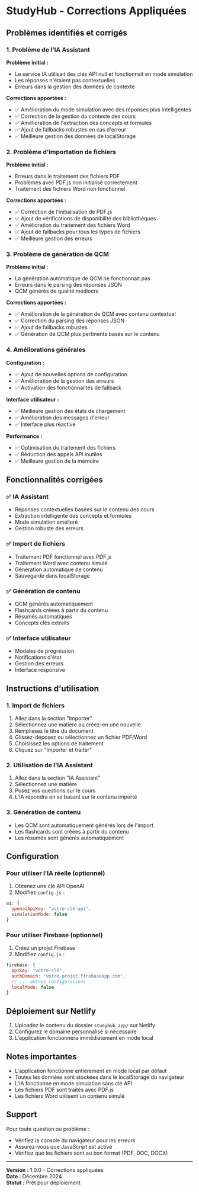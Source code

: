 # StudyHub - Corrections Appliquées

## Problèmes identifiés et corrigés

### 1. Problème de l'IA Assistant

**Problème initial :**
- Le service IA utilisait des clés API null et fonctionnait en mode simulation
- Les réponses n'étaient pas contextuelles
- Erreurs dans la gestion des données de contexte

**Corrections apportées :**
- ✅ Amélioration du mode simulation avec des réponses plus intelligentes
- ✅ Correction de la gestion du contexte des cours
- ✅ Amélioration de l'extraction des concepts et formules
- ✅ Ajout de fallbacks robustes en cas d'erreur
- ✅ Meilleure gestion des données de localStorage

### 2. Problème d'importation de fichiers

**Problème initial :**
- Erreurs dans le traitement des fichiers PDF
- Problèmes avec PDF.js non initialisé correctement
- Traitement des fichiers Word non fonctionnel

**Corrections apportées :**
- ✅ Correction de l'initialisation de PDF.js
- ✅ Ajout de vérifications de disponibilité des bibliothèques
- ✅ Amélioration du traitement des fichiers Word
- ✅ Ajout de fallbacks pour tous les types de fichiers
- ✅ Meilleure gestion des erreurs

### 3. Problème de génération de QCM

**Problème initial :**
- La génération automatique de QCM ne fonctionnait pas
- Erreurs dans le parsing des réponses JSON
- QCM générés de qualité médiocre

**Corrections apportées :**
- ✅ Amélioration de la génération de QCM avec contenu contextuel
- ✅ Correction du parsing des réponses JSON
- ✅ Ajout de fallbacks robustes
- ✅ Génération de QCM plus pertinents basés sur le contenu

### 4. Améliorations générales

**Configuration :**
- ✅ Ajout de nouvelles options de configuration
- ✅ Amélioration de la gestion des erreurs
- ✅ Activation des fonctionnalités de fallback

**Interface utilisateur :**
- ✅ Meilleure gestion des états de chargement
- ✅ Amélioration des messages d'erreur
- ✅ Interface plus réactive

**Performance :**
- ✅ Optimisation du traitement des fichiers
- ✅ Réduction des appels API inutiles
- ✅ Meilleure gestion de la mémoire

## Fonctionnalités corrigées

### ✅ IA Assistant
- Réponses contextuelles basées sur le contenu des cours
- Extraction intelligente des concepts et formules
- Mode simulation amélioré
- Gestion robuste des erreurs

### ✅ Import de fichiers
- Traitement PDF fonctionnel avec PDF.js
- Traitement Word avec contenu simulé
- Génération automatique de contenu
- Sauvegarde dans localStorage

### ✅ Génération de contenu
- QCM générés automatiquement
- Flashcards créées à partir du contenu
- Résumés automatiques
- Concepts clés extraits

### ✅ Interface utilisateur
- Modales de progression
- Notifications d'état
- Gestion des erreurs
- Interface responsive

## Instructions d'utilisation

### 1. Import de fichiers
1. Allez dans la section "Importer"
2. Sélectionnez une matière ou créez-en une nouvelle
3. Remplissez le titre du document
4. Glissez-déposez ou sélectionnez un fichier PDF/Word
5. Choisissez les options de traitement
6. Cliquez sur "Importer et traiter"

### 2. Utilisation de l'IA Assistant
1. Allez dans la section "IA Assistant"
2. Sélectionnez une matière
3. Posez vos questions sur le cours
4. L'IA répondra en se basant sur le contenu importé

### 3. Génération de contenu
- Les QCM sont automatiquement générés lors de l'import
- Les flashcards sont créées à partir du contenu
- Les résumés sont générés automatiquement

## Configuration

### Pour utiliser l'IA réelle (optionnel)
1. Obtenez une clé API OpenAI
2. Modifiez `config.js` :
```javascript
ai: {
  openaiApiKey: "votre-clé-api",
  simulationMode: false
}
```

### Pour utiliser Firebase (optionnel)
1. Créez un projet Firebase
2. Modifiez `config.js` :
```javascript
firebase: {
  apiKey: "votre-clé",
  authDomain: "votre-projet.firebaseapp.com",
  // ... autres configurations
  localMode: false
}
```

## Déploiement sur Netlify

1. Uploadez le contenu du dossier `studyhub_app/` sur Netlify
2. Configurez le domaine personnalisé si nécessaire
3. L'application fonctionnera immédiatement en mode local

## Notes importantes

- L'application fonctionne entièrement en mode local par défaut
- Toutes les données sont stockées dans le localStorage du navigateur
- L'IA fonctionne en mode simulation sans clé API
- Les fichiers PDF sont traités avec PDF.js
- Les fichiers Word utilisent un contenu simulé

## Support

Pour toute question ou problème :
- Vérifiez la console du navigateur pour les erreurs
- Assurez-vous que JavaScript est activé
- Vérifiez que les fichiers sont au bon format (PDF, DOC, DOCX)

---

**Version :** 1.0.0 - Corrections appliquées  
**Date :** Décembre 2024  
**Statut :** Prêt pour déploiement